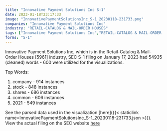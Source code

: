 ```yaml
---
title: "Innovative Payment Solutions Inc S-1"
date: 2023-01-18T23:17:33
image: "InnovativePaymentSolutionsInc_S-1_20230118-231733.png"
companies: "Innovative Payment Solutions Inc"
industry: "RETAIL-CATALOG & MAIL-ORDER HOUSES"
tags: ["Innovative Payment Solutions Inc","RETAIL-CATALOG & MAIL-ORDER HOUSES","01-17-2023","S-1"]
forms: "S-1"
---
```

Innovative Payment Solutions Inc, which is in the Retail-Catalog & Mail-Order Houses [5961] industry, SEC S-1 filing on January 17, 2023 had 54935 (cleaned) words - 600 were utilized for the visualizations.

Top Words:
1. company - 914 instances
2. stock - 848 instances
3. shares - 686 instances
4. common - 606 instances
5. 2021 - 549 instances


See the parsed data used in the visualization [here]({{< staticlink name=InnovativePaymentSolutionsInc_S-1_20230118-231733.json >}}).  
View the actual filing on the SEC website [here](https://www.sec.gov/Archives/edgar/data/1591913/0001213900-23-003044.txt)